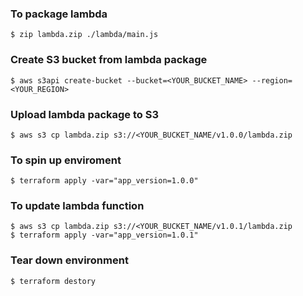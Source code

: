 ### To package lambda
```
$ zip lambda.zip ./lambda/main.js
```

### Create S3 bucket from lambda package
```
$ aws s3api create-bucket --bucket=<YOUR_BUCKET_NAME> --region=<YOUR_REGION>
```

### Upload lambda package to S3
```
$ aws s3 cp lambda.zip s3://<YOUR_BUCKET_NAME/v1.0.0/lambda.zip
```

### To spin up enviroment
```
$ terraform apply -var="app_version=1.0.0"
```

### To update lambda function
```
$ aws s3 cp lambda.zip s3://<YOUR_BUCKET_NAME/v1.0.1/lambda.zip
$ terraform apply -var="app_version=1.0.1"
```

### Tear down environment
```
$ terraform destory
```